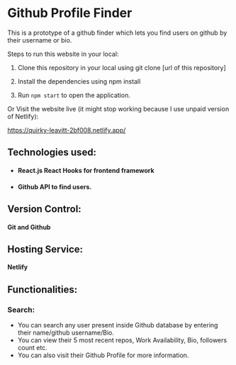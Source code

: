 # Github Profile Finder

This is a prototype of a github finder which lets you find users on github by their username or bio. 

Steps to run this website in your local:

1. Clone this repository in your local using git clone [url of this repository]

2. Install the dependencies using npm install

3. Run `npm start` to open the application.


Or Visit the website live (it might stop working because I use unpaid version of Netlify):

https://quirky-leavitt-2bf008.netlify.app/

## Technologies used:
* #### React.js React Hooks for frontend framework
* #### Github API to find users.

## Version Control:
#### Git and Github

## Hosting Service:
#### Netlify

## Functionalities:

### Search:
* You can search any user present inside Github database by entering their name/github username/Bio.
* You can view their 5 most recent repos, Work Availability, Bio, followers count etc.
* You can also visit their Github Profile for more information.
